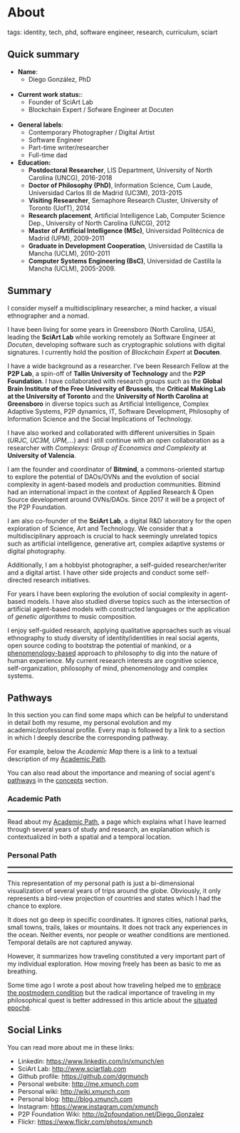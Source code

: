 
# About

tags: identity, tech, phd, software engineer, research, curriculum, sciart

## Quick summary

* **Name**:
  * Diego González, PhD
  <br>
* **Current work status:**:
  * Founder of SciArt Lab
  * Blockchain Expert / Sofware Engineer at Docuten
  <br>
* **General labels**:
  * Contemporary Photographer / Digital Artist
  * Software Engineer
  * Part-time writer/researcher
  * Full-time dad
* **Education:**
  * **Postdoctoral Researcher**, LIS Department, University of North Carolina (UNCG), 2016-2018
  * **Doctor of Philosophy (PhD)**, Information Science, Cum Laude, Universidad Carlos III de Madrid (UC3M), 2013-2015
  * **Visiting Researcher**, Semaphore Research Cluster, University of Toronto (UofT), 2014
  * **Research placement**, Artificial Intelligence Lab, Computer Science Dep., University of North Carolina (UNCG), 2012
  * **Master of Artificial Intelligence (MSc)**, Universidad Politécnica de Madrid (UPM), 2009-2011
  * **Graduate in Development Cooperation**, Universidad de Castilla la Mancha (UCLM), 2010-2011
  * **Computer Systems Engineering (BsC)**, Universidad de Castilla la Mancha (UCLM), 2005-2009.


## Summary

I consider myself a multidisciplinary researcher, a mind hacker, a visual ethnographer and a nomad.

I have been living for some years in Greensboro (North Carolina, USA), leading the **SciArt Lab** while working remotely as Software Engineer at *Docuten*, developing software such as cryptographic solutions with digital signatures. I currently hold the position of *Blockchain Expert* at **Docuten**.

I have a wide background as a researcher. I’ve been Research Fellow at the **P2P Lab**, a spin-off of **Tallin University of Technology** and the **P2P Foundation**. I have collaborated with research groups such as the **Global Brain Institute of the Free University of Brussels**, the **Critical Making Lab at the University of Toronto** and the **University of North Carolina at Greensboro** in diverse topics such as Artificial Intelligence, Complex Adaptive Systems, P2P dynamics, IT, Software Development, Philosophy of Information Science and the Social Implications of Technology. 

I have also worked and collaborated with different universities in Spain (*URJC, UC3M, UPM,...*) and I still continue with an open collaboration as a researcher with *Complexys: Group of Economics and Complexity* at **University of Valencia**.

I am the founder and coordinator of **Bitmind**, a commons-oriented startup to explore the potential of DAOs/OVNs and the evolution of social complexity in agent-based models and production communities. Bitmind had an international impact in the context of Applied Research & Open Source development around OVNs/DAOs. Since 2017 it will be a project of the P2P Foundation.

I am also co-founder of the **SciArt Lab**, a digital R&D laboratory for the open exploration of Science, Art and Technology. We consider that a multidisciplinary approach is crucial to hack seemingly unrelated topics such as artificial intelligence, generative art, complex adaptive systems or digital photography.

Additionally, I am a hobbyist photographer, a self-guided researcher/writer and a digital artist. I have other side projects and conduct some self-directed research initiatives.

For years I have been exploring the evolution of social complexity in agent-based models. I have also studied diverse topics such as the intersection of artificial agent-based models with constructed languages or the application of *genetic algorithms* to music composition.

I enjoy self-guided research, applying qualitative approaches such as visual ethnography to study diversity of identity/identities in real social agents, open source coding to bootstrap the potential of mankind, or a [phenomenology-based](content/concepts/phenomenology.md) approach to philosophy to dig into the nature of human experience. My current research interests are cognitive science, self-organization, philosophy of mind, phenomenology and complex systems. 

## Pathways

In this section you can find some maps which can be helpful to understand in detail both my resume, my personal evolution and my academic/professional profile.
Every map is followed by a link to a section in which I deeply describe the corresponding pathway.

For example, below the *Academic Map* there is a link to a textual description of my [Academic Path](content/notebook/maps/academic.md).

You can also read about the importance and meaning of social agent's [pathways](content/concepts/pathways.md) in the [concepts](content/concepts.md) section.

### Academic Path

<div id="academicMap" style="position:relative; width: 100%; margin-bottom:10px;border: 1px solid black;"></div>

Read about my [Academic Path](content/notebook/maps/academic.md), a page which explains what I have learned through several years of study and research, an explanation which is contextualized in both a spatial and a temporal location.


### Personal Path

<div id="personalMapUSA" style="position:relative; width: 100%; margin-bottom:10px;border: 1px solid black;"></div>
<div id="personalMap" style="position:relative; width: 100%; margin-bottom:10px;border: 1px solid black;"></div>

This representation of my personal path is just a bi-dimensional visualization of several years of trips around the globe. Obviously, it only represents a bird-view projection of countries and states which I had the chance to explore. 

It does not go deep in specific coordinates. It ignores cities, national parks, small towns, trails, lakes or mountains. It does not track any experiences in the ocean. Neither events, nor people or weather conditions are mentioned. Temporal details are not captured anyway. 

However, it summarizes how traveling constituted a very important part of my individual exploration. How moving freely has been as basic to me as breathing<!---; and even how a period of [*self-isolation*](content/articles/self-isolation.md) had important implications for my self-reflection regarding [identity](content/concepts/identity.md)-->.

Some time ago I wrote a post about how traveling helped me to [embrace the postmodern condition](../blog/output/blog/2017/la-llamada.html) but the radical importance of traveling in my philosophical quest is better addressed in this article about the [situated epoché](content/articles/situated.md).

## Social Links

You can read more about me in these links:

* Linkedin: https://www.linkedin.com/in/xmunch/en
* SciArt Lab: http://www.sciartlab.com
* Github profile: https://github.com/dgrmunch
* Personal website: http://me.xmunch.com
* Personal wiki: http://wiki.xmunch.com
* Personal blog: http://blog.xmunch.com
* Instagram: https://www.instagram.com/xmunch
* P2P Foundation Wiki: http://p2pfoundation.net/Diego_Gonzalez
* Flickr: https://www.flickr.com/photos/xmunch

